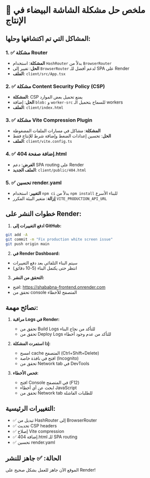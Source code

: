 # 🔧 ملخص حل مشكلة الشاشة البيضاء في الإنتاج

## المشاكل التي تم اكتشافها وحلها:

### 1. ✅ **مشكلة Router**

- **المشكلة**: استخدام `HashRouter` بدلاً من `BrowserRouter`
- **الحل**: تغيير إلى `BrowserRouter` لدعم أفضل للـ SPA على Render
- **الملف**: `client/src/App.tsx`

### 2. ✅ **مشكلة Content Security Policy (CSP)**

- **المشكلة**: CSP يمنع تحميل بعض الموارد
- **الحل**: إضافة `blob:` و `worker-src` للسماح بتحميل الـ workers
- **الملف**: `client/index.html`

### 3. ✅ **مشكلة Vite Compression Plugin**

- **المشكلة**: مشاكل في مسارات الملفات المضغوطة
- **الحل**: تحسين إعدادات الضغط وإضافة شرط للإنتاج فقط
- **الملف**: `client/vite.config.ts`

### 4. ✅ **إضافة صفحة 404.html**

- **الغرض**: دعم SPA routing على Render
- **الملف الجديد**: `client/public/404.html`

### 5. ✅ **تحسين render.yaml**

- **التغيير**: استخدام `npm ci` بدلاً من `npm install` للبناء الأسرع
- **إزالة**: متغير البيئة المكرر `VITE_PRODUCTION_API_URL`

## خطوات النشر على Render:

1. **ادفع التغييرات إلى GitHub:**

```bash
git add -A
git commit -m "Fix production white screen issue"
git push origin main
```

2. **في Render Dashboard:**

- سيتم البناء التلقائي بعد دفع التغييرات
- انتظر حتى يكتمل البناء (5-10 دقائق)

3. **التحقق من النشر:**

- افتح: https://shababna-frontend.onrender.com
- تحقق من console المتصفح للأخطاء

## نصائح مهمة:

1. **مراقبة Logs في Render:**

   - تحقق من Build Logs للتأكد من نجاح البناء
   - تحقق من Deploy Logs للتأكد من عدم وجود أخطاء

2. **إذا استمرت المشكلة:**

   - امسح cache المتصفح (Ctrl+Shift+Delete)
   - افتح في نافذة خاصة (Incognito)
   - تحقق من Network tab في DevTools

3. **فحص الأخطاء:**
   - افتح Console في المتصفح (F12)
   - ابحث عن أي أخطاء JavaScript
   - تحقق من Network tab للطلبات الفاشلة

## التغييرات الرئيسية:

- ✅ تبديل من HashRouter إلى BrowserRouter
- ✅ تحديث CSP headers
- ✅ إصلاح Vite compression
- ✅ إضافة 404.html للـ SPA routing
- ✅ تحسين render.yaml

## الحالة: ✅ جاهز للنشر

الموقع الآن جاهز للعمل بشكل صحيح على Render!
